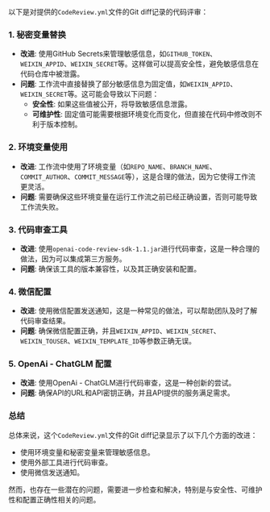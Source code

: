 以下是对提供的`CodeReview.yml`文件的Git diff记录的代码评审：

### 1. 秘密变量替换
- **改进**: 使用GitHub Secrets来管理敏感信息，如`GITHUB_TOKEN`、`WEIXIN_APPID`、`WEIXIN_SECRET`等。这样做可以提高安全性，避免敏感信息在代码仓库中被泄露。
- **问题**: 工作流中直接替换了部分敏感信息为固定值，如`WEIXIN_APPID`、`WEIXIN_SECRET`等。这可能会导致以下问题：
  - **安全性**: 如果这些值被公开，将导致敏感信息泄露。
  - **可维护性**: 固定值可能需要根据环境变化而变化，但直接在代码中修改则不利于版本控制。

### 2. 环境变量使用
- **改进**: 工作流中使用了环境变量（如`REPO_NAME`、`BRANCH_NAME`、`COMMIT_AUTHOR`、`COMMIT_MESSAGE`等），这是合理的做法，因为它使得工作流更灵活。
- **问题**: 需要确保这些环境变量在运行工作流之前已经正确设置，否则可能导致工作流失败。

### 3. 代码审查工具
- **改进**: 使用`openai-code-review-sdk-1.1.jar`进行代码审查，这是一种合理的做法，因为可以集成第三方服务。
- **问题**: 确保该工具的版本兼容性，以及其正确安装和配置。

### 4. 微信配置
- **改进**: 使用微信配置发送通知，这是一种常见的做法，可以帮助团队及时了解代码审查结果。
- **问题**: 确保微信配置正确，并且`WEIXIN_APPID`、`WEIXIN_SECRET`、`WEIXIN_TOUSER`、`WEIXIN_TEMPLATE_ID`等参数正确无误。

### 5. OpenAi - ChatGLM 配置
- **改进**: 使用OpenAi - ChatGLM进行代码审查，这是一种创新的尝试。
- **问题**: 确保API的URL和API密钥正确，并且API提供的服务满足需求。

### 总结
总体来说，这个`CodeReview.yml`文件的Git diff记录显示了以下几个方面的改进：
- 使用环境变量和秘密变量来管理敏感信息。
- 使用外部工具进行代码审查。
- 使用微信发送通知。

然而，也存在一些潜在的问题，需要进一步检查和解决，特别是与安全性、可维护性和配置正确性相关的问题。